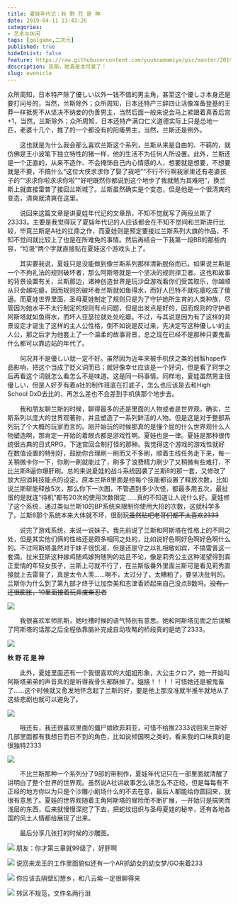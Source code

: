 ```yaml
---
title: 夏娃年代记：秋 野 花 是 神
date: 2019-04-11 13:43:26
categories:
- 艺术与休闲
tags: [galgame,二次元]
published: true
hideInList: false
feature: https://raw.githubusercontent.com/yuukoamamiya/pic/master/20190508134455.png
description: 凯斯，她真是太可爱了！
slug: evenicle
---
```


众所周知，日本特产除了優しい以外一钱不值的男主角，甚至这个優しさ本身还是要打问号的，当然，兰斯除外；众所周知，日本还特产三辞四让活像准备登基的王莽一样抵死不从坚决不纳妾的伪善男主，当然后面一般来说会马上紧跟着真香后宫+1，当然，兰斯除外；众所周知，日本还特产满口仁义道德实际上只是怂地一匹，老婆十几个，推了的一个都没有的阳痿男主，当然，兰斯还是例外。

　　这也就是为什么我会那么喜欢兰斯这个系列，兰斯从来是自由的、不羁的，就仿佛是王小波笔下独立特性的猪一样，他的生活不为任何人所设置。此外，兰斯还是一个正直的，从来不造作、不会掩饰自己内心情感的人，想要就是想要，不想要就是不要，不搞什么“这位大侠求求你了娶了我吧”“不行不行啊我家里还有老婆孩子的”“求求你啦求求你啦”“好吧既然你都说到这个地步了我就勉为其难吧”，换兰斯上就直接雷普了接回兰斯城了。兰斯虽然确实是个变态，但是他是一个很清爽的变态，清爽就清爽在这里。

　　说回来这篇文章是讲夏娃年代记的文章昂，不知不觉就写了两段兰斯了23333。主要是我觉得玩了夏娃年代记的人应该都会在不知不觉间和兰斯进行比较，毕竟兰斯是A社的扛鼎之作，而夏娃则是预定要接过兰斯系列大旗的作品，不知不觉间就比较上了也是在所难免的事情。然后再结合一下我第一段BB的那些内容，“垃圾”两个字就直接贴在夏娃这个游戏头上了。

　　其实要我说，夏娃只是没能做到像兰斯系列那样清新脱俗而已。如果说兰斯是一个不拘礼法的规则破坏者，那么阿斯塔就是一个坚决的规则捍卫者。这也和故事的背景设置有关，兰斯那边，诸神创造世界是玩沙盘游戏看你们受苦取乐，你越顺从只会越吃瘪，因而规则的破坏者兰斯就如鱼得水，而好人巴特不就吃瘪吃成了傻逼。而夏娃世界里面，圣母夏娃制定了规则只是为了守护她所生育的人类种族，尽管因为她水平不太行制定的规则有点问题，但是出发点是好的，因而规则的守护者阿斯塔就如鱼得水，而坏人亚瑟拉就处处吃瘪。不过，与其说是因为有了这样的背景设定才诞生了这样的主人公性格，倒不如说是反过来，先决定写这种優しい的主人公，那之后才为他套上了一个温柔的故事背景，总之现在已经不是那种只要鬼畜什么都可以靠边站的年代了。

　　何况并不是優しい就一定不好。虽然因为近年来被手机侠之类的弱智hape作品影响，把这个当成了贬义词而已；就好像幸せ应该是一个好词，但是看了珂学之后再看这个词就怎么看怎么不是味道。这是同一码事情。同样地，夏娃虽然男主很優しい，但是人好歹有着a社的制作班底在打底子，怎么也应该是去和High School DxD去比的，再怎么差也不会差到手机侠那个地步去。

　　我和朋友聊兰斯的时候，聊得最多的还是里面的人物或者是世界观。确实，兰斯系列以庞大的世界观著称，并且塑造了一系列鲜活的人物。但是这是对于整部系列玩了个大概的玩家而言的。刚开始玩的时候那真的是懂个屁的什么世界观什么人物塑造啊，那肯定一开始的着眼点都是游戏性啊。夏娃也是一律。夏娃是那种很传统很古典的日式RPG，下迷宫回合制打怪的那种。我觉得这个游戏的游戏性就好在数值设置的特别好，鼓励你合理刷一刷而又不多刷，顺着主线任务走下来，每一关稍微卡你一下，你刷一刷就能过了，刷多了浪费精力刷少了又稍微有些难打，不比兰斯8逼你爆肝刷。总的来说夏娃的战斗系统因袭了兰斯8的那一套，又修改了放大招消耗技能点的设定。原本兰斯8里面是给每个技能都设置了释放次数，比如说兰斯斩能释放5次，那么你下一次图，不管遇到多少次怪，都最多用五次，最扯蛋的是就连“待机”都有20次的使用次数限定……真的不知道让人说什么好。夏娃修了这个系统，通过类似兰斯10的BP系统来限制你使用大招的次数，这就科学多了。兰斯8那个系统本来大体就不坏，很耐玩~~虽然贴吧老哥们都不太喜欢2333~~

　　说完了游戏系统，来说一说妹子。我先前说了兰斯和阿斯塔在性格上的不同之处，但是其实他们俩的性格还是颇多相同之处的，比如说好色啊好色啊好色啊什么的。不过阿斯塔虽然对于妹子很饥渴，但是还是守之以礼相敬如宾，不搞雷普这一套滴。拉米亚斯这种嫁鸡随鸡嫁狗随狗的姑且不论，像是莉秀公主这种渴望得到真正爱情的年轻女孩子，兰斯上可就不行了，在兰斯版番外里面兰斯可是看见莉秀直接就上去雷普了，真是太令人羡……啊不，太过分了，太糟粕了，要坚决批判的。兰斯你为什么到了第九部才终于让加奈美和志津香娇起来自己没点B数吗。~~没有，还很膨胀，10里面接着玩弄废柴忍者~~
	
![](https://raw.githubusercontent.com/yuukoamamiya/pic/master/20190508134417.png)

　　我很喜欢军师凯斯，她吐槽时候的语气特别有意思。她和阿斯塔见面之后误解了阿斯塔的话那之后全程依靠脑补完成自动攻略的桥段真的是绝了2333。
	
![](https://raw.githubusercontent.com/yuukoamamiya/pic/master/20190508134455.png)

**秋 野 花 是 神**

　　此外，夏娃里面还有一个我很喜欢的大姐姐形象，大公主クロア，她一开始叫阿斯塔弟弟的声音真的是听得我骨头都酥掉了。姐接！！！！可惜她还是被鬼畜了……这个时候就又愈发地怀念起了兰斯的好，要是他上那没准就半推半就地从了这些悲剧也就可以避免了。

![](https://raw.githubusercontent.com/yuukoamamiya/pic/master/20190508181139.png)

　　哦还有，我还很喜欢里面的僵尸娘欧菲莉亚，可惜不给推2333说回来兰斯好几部里面都有我想日而日不到的角色，比如说倾国啊之类的，看来我的口味真的是很独特2333
	
![](https://raw.githubusercontent.com/yuukoamamiya/pic/master/20190508134605.png)

　　不比兰斯那种一个系列分了9部的带制作，夏娃年代记只在一部里面就清醒了讲明白了整个世界的世界观。虽然说A社讲故事怎么讲怎么不正经，但是每每有不正经的地方你以为只是个沙雕小剧场什么的不去在意，最后人都能给你圆回来，就很有意思了。夏娃的世界观随着主角阿斯塔的冒险而不断扩展，一开始只是搞笑而浅层的东西，后来就慢慢深挖了下去，把蛇纹组织与圣母夏娃的秘辛，还有各地各国的风土人情都给展现了出来。

　　最后分享几张打的时候的沙雕图。
	
![](https://raw.githubusercontent.com/yuukoamamiya/pic/master/20190508181223.png)
朋友：你才第三章就99级了，好肝啊

![](https://raw.githubusercontent.com/yuukoamamiya/pic/master/20190508181359.png)
说回来龙王的工作里面貌似还有一个AR抓幼女的幼女梦/GO来着233

![](https://raw.githubusercontent.com/yuukoamamiya/pic/master/20190508181444.png)
你应该去隔壁幻想乡，和八云紫一定很聊得来

![](https://raw.githubusercontent.com/yuukoamamiya/pic/master/20190508181512.png)
转区不规范，文件名两行泪
